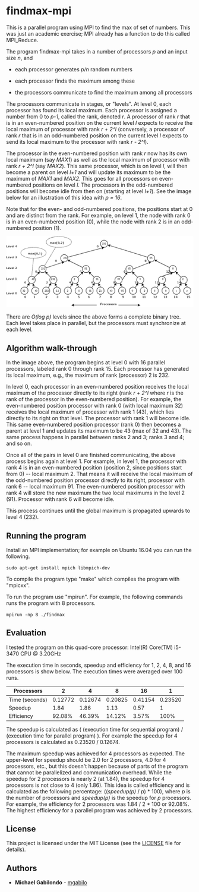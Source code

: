 # findmax-mpi

This is a parallel program using MPI to find the max of set of
numbers. This was just an academic exercise; MPI already has a
function to do this called MPI_Reduce.


The program findmax-mpi takes in a number of processors *p* and an
input size *n*, and

* each processor generates *p/n* random numbers

* each processor finds the maximum among these

* the processors communicate to find the maximum among all processors


The processors communicate in stages, or "levels". At level 0, each
processor has found its local maximum. Each processor is assigned a
number from 0 to *p-1*, called the rank, denoted *r*. A processor of
rank *r* that is in an even-numbered position on the current level *l*
expects to receive the local maximum of processor with rank *r + 2^l*
(conversely, a processor of rank *r* that is in an odd-numbered
position on the current level *l* expects to send its local maximum to
the processor with rank *r - 2^l*).

The processor in the even-numbered position with rank *r* now has its
own local maximum (say *MAX1*) as well as the local maximum of
processor with rank *r + 2^l* (say *MAX2*).  This same processor,
which is on level *l*, will then become a parent on level *l+1* and
will update its maximum to be the maximum of *MAX1* and *MAX2*.  This
goes for all processors on even-numbered positions on level *l*.  The
processors in the odd-numbered positions will become idle from then on
(starting at level *l+1*).  See the image below for an illustration of
this idea with *p = 16*.

Note that for the even- and odd-numbered positions, the positions
start at 0 and are distinct from the rank. For example, on level 1,
the node with rank 0 is in an even-numbered position (0), while the
node with rank 2 is in an odd-numbered position (1).



![alt text](https://github.com/mgabilo/findmax-mpi/blob/master/tree.png "findmax-mpi execution for 16 processors")

There are *O(log p)* levels since the above forms a complete binary
tree. Each level takes place in parallel, but the processors must
synchronize at each level.

## Algorithm walk-through

In the image above, the program begins at level 0 with 16 parallel
processors, labeled rank 0 through rank 15. Each processor has
generated its local maximum, e.g., the maximum of rank (processor) 2
is 232.

In level 0, each processor in an even-numbered position receives the
local maximum of the processor directly to its right (rank *r + 2^l*
where *r* is the rank of the processor in the even-numbered position).
For example, the even-numbered position processor with rank 0 (with
local maximum 32) receives the local maximum of processor with rank 1
(43), which lies directly to its right on that level.  The processor
with rank 1 will become idle. This same even-numbered position
processor (rank 0) then becomes a parent at level 1 and updates its
maximum to be 43 (max of 32 and 43).  The same process happens in
parallel between ranks 2 and 3; ranks 3 and 4; and so on.

Once all of the pairs in level 0 are finished communicating, the above
process begins again at level 1.  For example, in level 1, the
processor with rank 4 is in an even-numbered position (position 2,
since positions start from 0) -- local maximum 2.  That means it will
receive the local maximum of the odd-numbered position processor
directly to its right, processor with rank 6 -- local maximum 91.  The
even-numbered position processor with rank 4 will store the new
maximum the two local maximums in the level 2 (91).  Processor with
rank 6 will become idle.

This process continues until the global maximum is propagated upwards
to level 4 (232).

## Running the program

Install an MPI implementation; for example on Ubuntu 16.04 you can run
the following.

```
sudo apt-get install mpich libmpich-dev
```

To compile the program type "make" which compiles the program with
"mpicxx".

To run the program use "mpirun". For example, the following commands
runs the program with 8 processors.

```
mpirun -np 8 ./findmax
```


## Evaluation

I tested the program on this quad-core processor: Intel(R) Core(TM) i5-3470 CPU @ 3.20GHz

The execution time in seconds, speedup and efficiency for 1, 2, 4, 8,
and 16 processors is show below. The execution times were averaged over 100 runs.


| Processors                | 2       |  4      |  8       | 16      |  1       |
| ------------------------- | ------- | ------- | -------- | ------- | -------- |
| Time (seconds)            | 0.12772 | 0.12674	| 0.20825  | 0.41154 | 0.23520  |
| Speedup                   | 1.84    | 1.86    | 1.13     | 0.57    | 1        |
| Efficiency                | 92.08%  | 46.39%  | 14.12%   | 3.57%   | 100%     |

The speedup is calculated as ( (execution time for sequential program)
/ (execution time for parallel program) ). For example the speedup for
4 processors is calculated as 0.23520 / 0.12674.

The maximum speedup was achieved for 4 processors as expected.  The
upper-level for speedup should be 2.0 for 2 processors, 4.0 for 4
processors, etc., but this doesn't happen because of parts of the
program that cannot be parallelized and communication overhead.  While
the speedup for 2 processors is nearly 2 (at 1.84), the speedup for 4
processors is not close to 4 (only 1.86).  This idea is called
efficiency and is calculated as the following percentage:
((*speedup(p)* / *p*) * 100), where *p* is the number of processors
and *speedup(p)* is the speedup for *p* processors.  For example, the
efficiency for 2 processors was 1.84 / 2 * 100 or 92.08%.  The highest
efficiency for a parallel program was achieved by 2 processors.


## License

This project is licensed under the MIT License (see the [LICENSE](LICENSE) file for details).

## Authors

* **Michael Gabilondo** - [mgabilo](https://github.com/mgabilo)
